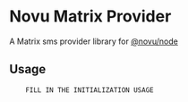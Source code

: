 # Novu Matrix Provider

A Matrix sms provider library for [@novu/node](https://github.com/novuhq/novu)

## Usage

```javascript
    FILL IN THE INITIALIZATION USAGE
```
